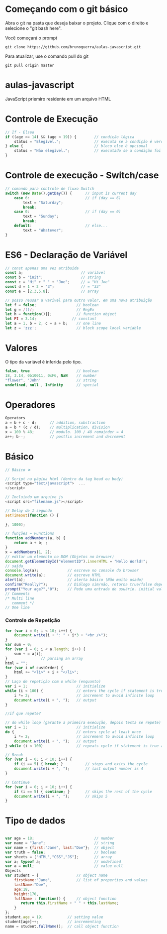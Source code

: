 # Começando com o git básico

Abra o git na pasta que deseja baixar o projeto. Clique com o direito e selecione o "git bash here".

Você começará o prompt

```git clone https://github.com/brunoguerra/aulas-javascript.git```

Para atualizar, use o comando pull do git
```
git pull origin master
```

# aulas-javascript

JavaScript priemiro residente em um arquivo HTML

# Controle de Execução

```javascript
// If - Else⇵
if ((age >= 14) && (age < 19)) {        // condição lógica
    status = "Elegível.";               // executa se a condição é verdadeira (true)
} else {                                // bloco else é opcional
    status = "Não elegível.";           // executado se a condição foi falso (false)
}
```

# Controle de execução - Switch/case

```javascript
// comando para controle de fluxo Switch
switch (new Date().getDay()) {      // input is current day
    case 6:                         // if (day == 6)
        text = "Saturday";
        break;
    case 0:                         // if (day == 0)
        text = "Sunday";
        break;
    default:                        // else...
        text = "Whatever";
}
```


# ES6 - Declaração de Variável
```javascript
// const apenas uma vez atribuida
const a;                          // variável
const b = "init";                 // string
const c = "Hi" + " " + "Joe";     // = "Hi Joe"
const d = 1 + 2 + "3";            // = "33"
const e = [2,3,5,8];              // array

// posso reusar a varível para outro valor, em uma nova atribuição
let f = false;                  // boolean
let g = /()/;                   // RegEx
let h = function(){};           // function object
let PI = 3.14;                // constant
let a = 1, b = 2, c = a + b;    // one line
let z = 'zzz';                  // block scope local variable
```

# Valores

O tipo da variável é inferida pelo tipo.

```javascript
false, true                     // boolean
18, 3.14, 0b10011, 0xF6, NaN    // number
"flower", 'John'                // string
undefined, null , Infinity      // special
```

# Operadores

```javascript
Operators
a = b + c - d;      // addition, substraction
a = b * (c / d);    // multiplication, division
x = 100 % 48;       // modulo. 100 / 48 remainder = 4
a++; b--;           // postfix increment and decrement
```

# Básico

```javascript
// Básico ➤

// Script na página html (dentro da tag head ou body)
<script type="text/javascript">  ...
</script>

// Incluindo um arquivo js
<script src="filename.js"></script>

// Delay de 1 segundo
setTimeout(function () {
	
}, 1000);

// funções = Functions
function addNumbers(a, b) {
    return a + b; ;
}
x = addNumbers(1, 2);
// editar um elemento no DOM (Objetos no browser)
document.getElementById("elementID").innerHTML = "Hello World!";
// saída
console.log(a);             // escreve no console do browser
document.write(a);          // escreve HTML
alert(a);                   // alerta básico (Não muito usado)
confirm("Really?");         // Diálogo sim/não, retorna true/false depende do usuário
prompt("Your age?","0");    // Pede uma entrada do usuário. initial value
// Comments
/* Multi line
   comment */
// One line
```

### Controle de Repetição
```javascript
for (var i = 0; i < 10; i++) {
    document.write(i + ": " + i*3 + "<br />");
}
var sum = 0;
for (var i = 0; i < a.length; i++) {
    sum + = a[i];
}               // parsing an array
html = "";
for (var i of custOrder) {
    html += "<li>" + i + "</li>";
}
// Laço de repetição com o while (enquanto)
var i = 1;                      // initialize
while (i < 100) {               // enters the cycle if statement is true
    i *= 2;                     // increment to avoid infinite loop
    document.write(i + ", ");   // output
}

//if que repete?

// do while loop (garante a primeira execução, depois testa se repete)
var i = 1;                      // initialize
do {                            // enters cycle at least once
    i *= 2;                     // increment to avoid infinite loop
    document.write(i + ", ");   // output
} while (i < 100)               // repeats cycle if statement is true at the end

// Break
for (var i = 0; i < 10; i++) {
    if (i == 5) { break; }          // stops and exits the cycle
    document.write(i + ", ");       // last output number is 4
}

// Continue
for (var i = 0; i < 10; i++) {
    if (i == 5) { continue; }       // skips the rest of the cycle
    document.write(i + ", ");       // skips 5
}
```

# Tipo de dados

```javascript

var age = 18;                           // number 
var name = "Jane";                      // string
var name = {first:"Jane", last:"Doe"};  // object
var truth = false;                      // boolean
var sheets = ["HTML","CSS","JS"];       // array
var a; typeof a;                        // undefined
var a = null;                           // value null
Objects
var student = {                 // object name
    firstName:"Jane",           // list of properties and values
    lastName:"Doe",
    age:18,
    height:170,
    fullName : function() {     // object function
       return this.firstName + " " + this.lastName;
    }
}; 
student.age = 19;           // setting value
student[age]++;             // incrementing
name = student.fullName();  // call object function

```
